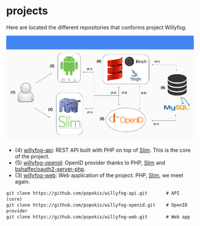 projects
========

Here are located the different repositories that conforms project Willyfog:

![Architecture](../docs/architecture.png)

* (4) [willyfog-api](https://github.com/popokis/willyfog-api): REST API built with PHP on top of 
[Slim](https://github.com/slimphp/Slim). This is the core of the project.
* (5) [willyfog-openid](https://github.com/popokis/willyfog-openid): OpenID provider thanks to PHP, 
[Slim](https://github.com/slimphp/Slim) and 
[bshaffer/oauth2-server-php](https://github.com/bshaffer/oauth2-server-php).
* (3) [willyfog-web](https://github.com/popokis/willyfog-web): Web application of the project. PHP, [Slim](https://github.com/slimphp/Slim), we meet again.

```
git clone https://github.com/popokis/willyfog-api.git       # API (core)
git clone https://github.com/popokis/willyfog-openid.git    # OpenID provider
git clone https://github.com/popokis/willyfog-web.git       # Web app
```